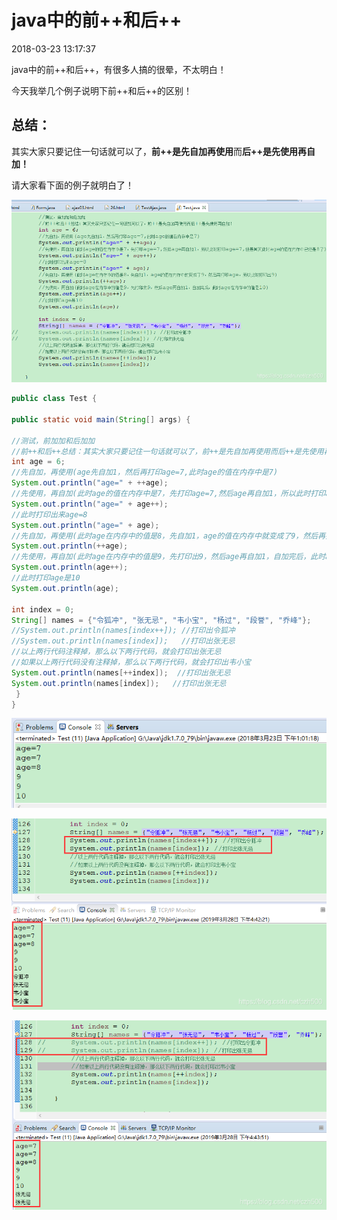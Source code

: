 # java中的前++和后++

2018-03-23 13:17:37

java中的前++和后++，有很多人搞的很晕，不太明白！

今天我举几个例子说明下前++和后++的区别！

## 总结：

其实大家只要记住一句话就可以了，**前++是先自加再使用**而**后++是先使用再自加！**

请大家看下面的例子就明白了！ 

![img](java中的前++和后++.assets/20200807152157690.png)

```java
public class Test {
	
public static void main(String[] args) {
 
//测试，前加加和后加加
//前++和后++总结：其实大家只要记住一句话就可以了，前++是先自加再使用而后++是先使用再自加！
int age = 6;
//先自加，再使用(age先自加1，然后再打印age=7,此时age的值在内存中是7)
System.out.println("age=" + ++age);
//先使用，再自加(此时age的值在内存中是7，先打印age=7,然后age再自加1，所以此时打印age=7,但是其实此时age的值在内存中已经是8了)
System.out.println("age=" + age++);
//此时打印出来age=8
System.out.println("age=" + age);
//先自加，再使用(此时age在内存中的值是8，先自加1，age的值在内存中就变成了9，然后再打印age，所以此时打印出9)
System.out.println(++age);
//先使用，再自加(此时age在内存中的值是9，先打印出9，然后age再自加1，自加完后，此时age在内存中的值是10)
System.out.println(age++);
//此时打印age是10
System.out.println(age);
                
int index = 0;
String[] names = {"令狐冲", "张无忌", "韦小宝", "杨过", "段誉", "乔峰"};
//System.out.println(names[index++]); //打印出令狐冲
//System.out.println(names[index]);   //打印出张无忌   
//以上两行代码注释掉，那么以下两行代码，就会打印出张无忌
//如果以上两行代码没有注释掉，那么以下两行代码，就会打印出韦小宝
System.out.println(names[++index]);  //打印出张无忌
System.out.println(names[index]);   //打印出张无忌
 }
}
```

![img](java中的前++和后++.assets/20180323131727715)

![img](java中的前++和后++.assets/20190328164633564.png)

![img](java中的前++和后++.assets/20190328164650873.png)